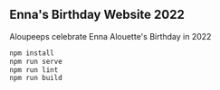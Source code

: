 ## Enna's Birthday Website 2022
Aloupeeps celebrate Enna Alouette's Birthday in 2022

```js
npm install
npm run serve
npm run lint
npm run build
```
